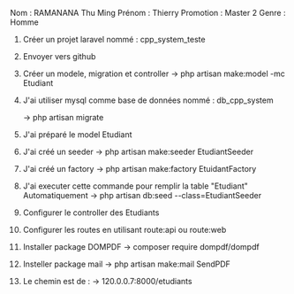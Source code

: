 Nom : RAMANANA Thu Ming
Prénom : Thierry
Promotion : Master 2
Genre : Homme

1. Créer un projet laravel nommé : cpp_system_teste
2. Envoyer vers github

3. Créer un modele, migration et controller
    -> php artisan make:model -mc Etudiant

4. J'ai utiliser mysql comme base de données
   nommé : db_cpp_system

   -> php artisan migrate

5. J'ai préparé le model Etudiant
   
6. J'ai créé un seeder 
   -> php artisan make:seeder EtudiantSeeder

7. J'ai créé un factory
   -> php artisan make:factory EtuidantFactory

8. J'ai executer cette commande pour remplir la table "Etudiant" Automatiquement
   -> php artisan db:seed --class=EtudiantSeeder

9.  Configurer le controller des Etudiants
    
10. Configurer les routes en utilisant route:api ou route:web

11. Installer package DOMPDF
  -> composer require dompdf/dompdf
12.  Insteller package mail
  -> php artisan make:mail SendPDF

13. Le chemin est de : 
    -> 120.0.0.7:8000/etudiants
    



